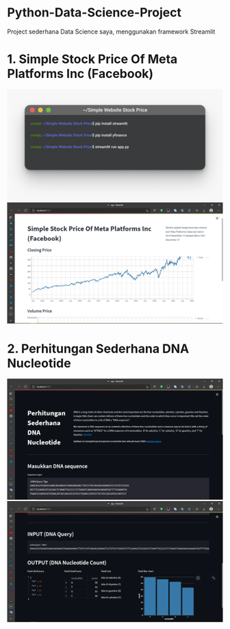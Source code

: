 # Python-Data-Science-Project
 Project sederhana Data Science saya, menggunakan framework Streamlit

# 1. Simple Stock Price Of Meta Platforms Inc (Facebook)
<img src="https://github.com/lolimilkita/Python-Data-Science-Project/blob/main/img_readme/data_stock.png">
<img src="https://github.com/lolimilkita/Python-Data-Science-Project/blob/main/img_readme/first.png">

# 2. Perhitungan Sederhana DNA Nucleotide
<img src="https://github.com/lolimilkita/Python-Data-Science-Project/blob/main/img_readme/2_1.png">
<img src="https://github.com/lolimilkita/Python-Data-Science-Project/blob/main/img_readme/2_2.png">